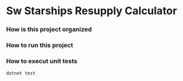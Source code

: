 # Sw Starships Resupply Calculator 

### How is this project organized

### How to run this project

### How to execut unit tests
`dotnet test`